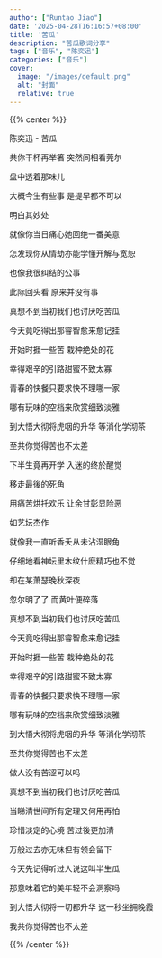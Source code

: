 ```yaml
---
author: ["Runtao Jiao"]
date: '2025-04-28T16:16:57+08:00'
title: '苦瓜'
description: "苦瓜歌词分享"
tags: ["音乐", "陈奕迅"]
categories: ["音乐"]
cover:
  image: "/images/default.png"
  alt: "封面"
  relative: true
---
```


{{% center %}}

<!-- <iframe frameborder="no" border="0" marginwidth="0" marginheight="0" width="100%" height="100" src="https://music.163.com/outchain/player?type=2&id=29764553&amp;auto=1&amp;height=100"></iframe> -->

陈奕迅 - 苦瓜

共你干杯再举箸 突然间相看莞尔

盘中透着那味儿

大概今生有些事 是提早都不可以

明白其妙处

就像你当日痛心她回绝一番美意

怎发现你从情劫亦能学懂开解与宽恕

也像我很纠结的公事

此际回头看 原来并没有事

真想不到当初我们也讨厌吃苦瓜

今天竟吃得出那睿智愈来愈记挂

开始时捱一些苦 栽种绝处的花

幸得艰辛的引路甜蜜不致太寡

青春的快餐只要求快不理哪一家

哪有玩味的空档来欣赏细致淡雅

到大悟大彻将虎咽的升华 等消化学沏茶

至共你觉得苦也不太差

下半生竟再开学 入迷的终於醒觉

移走最後的死角

用痛苦烘托欢乐 让余甘彰显险恶

如艺坛杰作

就像我一直听香夭从未沾湿眼角

仔细地看神坛里木纹什麽精巧也不觉

却在某萧瑟晚秋深夜

忽尔明了了 而黄叶便碎落

真想不到当初我们也讨厌吃苦瓜

今天竟吃得出那睿智愈来愈记挂

开始时捱一些苦 栽种绝处的花

幸得艰辛的引路甜蜜不致太寡

青春的快餐只要求快不理哪一家

哪有玩味的空档来欣赏细致淡雅

到大悟大彻将虎咽的升华 等消化学沏茶

至共你觉得苦也不太差

做人没有苦涩可以吗

真想不到当初我们也讨厌吃苦瓜

当睇清世间所有定理又何用再怕

珍惜淡定的心境 苦过後更加清

万般过去亦无味但有领会留下

今天先记得听过人说这叫半生瓜

那意味着它的美年轻不会洞察吗

到大悟大彻将一切都升华 这一秒坐拥晚霞

我共你觉得苦也不太差

{{% /center %}}
